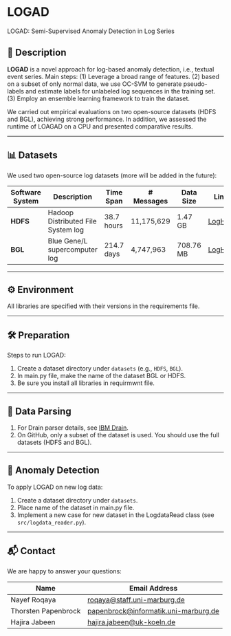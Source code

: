 # LOGAD
LOGAD: Semi-Supervised Anomaly Detection in Log Series

## 📌 Description
**LOGAD** is a novel approach for log-based anomaly detection, i.e., textual event series.
Main steps:
(1) Leverage a broad range of features.
(2) based on a subset of only normal data, we use OC-SVM to generate pseudo-labels and estimate labels for unlabeled log sequences in the training set.
(3) Employ an ensemble learning framework to train the dataset.

We carried out empirical evaluations on two open-source datasets (HDFS and BGL), achieving strong performance.
In addition, we assessed the runtime of LOAGAD on a CPU and presented comparative results.

---
## 📊 Datasets
We used two open-source log datasets (more will be added in the future):

| Software System | Description                          | Time Span  | # Messages   | Data Size | Link |
|-----------------|--------------------------------------|------------|--------------|-----------|------|
| **HDFS**        | Hadoop Distributed File System log   | 38.7 hours | 11,175,629   | 1.47 GB   | [LogHub](https://github.com/logpai/loghub) |
| **BGL**         | Blue Gene/L supercomputer log        | 214.7 days | 4,747,963    | 708.76 MB | [LogHub](https://github.com/logpai/loghub)  |
---
## ⚙️ Environment
All libraries are specified with their versions in the requirements file.

---
## 🛠️ Preparation
Steps to run LOGAD:

1. Create a dataset directory under `datasets` (e.g., `HDFS`, `BGL`).
2. In main.py file, make the name of the dataset BGL or HDFS.
3. Be sure you install all libraries in requirmwnt file.
---
## 📌 Data Parsing
1. For Drain parser details, see [IBM Drain](https://github.com/logpai/logparser/tree/main/logparser/Drain).
2. On GitHub, only a subset of the dataset is used. You should use the full datasets (HDFS and BGL).
---
## 🚨 Anomaly Detection
To apply LOGAD on new log data:

1. Create a dataset directory under `datasets`.  
2. Place name of the dataset in main.py file.  
3. Implement a new case for new dataset in the LogdataRead class (see `src/logdata_reader.py`).
---
## 📬 Contact
We are happy to answer your questions:   

| Name               | Email Address                             |
|--------------------|-------------------------------------------|
| Nayef Roqaya       | roqaya@staff.uni-marburg.de               |
| Thorsten Papenbrock| papenbrock@informatik.uni-marburg.de      |
| Hajira Jabeen      | hajira.jabeen@uk-koeln.de                 |
  



   
